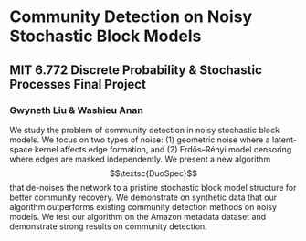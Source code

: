 # Community Detection on Noisy Stochastic Block Models
## MIT 6.772 Discrete Probability & Stochastic Processes Final Project
### Gwyneth Liu & Washieu Anan

We study the problem of community detection in noisy stochastic block models. We focus on two types of noise: (1) geometric noise where a latent-space kernel affects edge formation, and (2) Erdős–Rényi model censoring where edges are masked independently. We present a new algorithm $$\textsc{DuoSpec}$$ that de-noises the network to a pristine stochastic block model structure for better community recovery. We demonstrate on synthetic data that our algorithm outperforms existing community detection methods on noisy models. We test our algorithm on the Amazon metadata dataset and demonstrate strong results on community detection.
